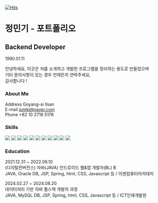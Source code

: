 [![Hits](https://hits.seeyoufarm.com/api/count/incr/badge.svg?url=https%3A%2F%2Fgithub.com%2Fmingkking%2Fmingkking&count_bg=%2379C83D&title_bg=%23555555&icon=&icon_color=%23E7E7E7&title=hits&edge_flat=false)](https://hits.seeyoufarm.com)

# 정민기 - 포트폴리오
## Backend Developer
1990.01.11

안녕하세요, 이곳은 저를 소개하고 개발한 프로그램을 정리하는 용도로 만들었으며 <br>
기타 문의사항이 있는 경우 언제든지 연락주세요, <br>
감사합니다 !

### About Me

Address Goyang-si Ilsan <br>
E-mail jumki@naver.com <br>
Phone +82 10 2716 5176 <br>

### Skills

<img src="https://img.shields.io/badge/Java-3700AB?style=flat-square&logo=Python&logoColor=white"/></a>
<img src="https://img.shields.io/badge/Oracle-006600?style=flat-square&logo=Python&logoColor=white"/></a>
<img src="https://img.shields.io/badge/MySQL-3700AB?style=flat-square&logo=Python&logoColor=white"/></a>
<img src="https://img.shields.io/badge/MyBatis-006600?style=flat-square&logo=Python&logoColor=white"/></a>
<img src="https://img.shields.io/badge/HTML-3700AB?style=flat-square&logo=Python&logoColor=white"/></a>
<img src="https://img.shields.io/badge/CSS-006600?style=flat-square&logo=Python&logoColor=white"/></a>
<img src="https://img.shields.io/badge/JavaScript-3700AB?style=flat-square&logo=Python&logoColor=white"/></a>
<img src="https://img.shields.io/badge/JQuery-006600?style=flat-square&logo=Python&logoColor=white"/></a>
<img src="https://img.shields.io/badge/AJAX-3700AB?style=flat-square&logo=Python&logoColor=white"/></a>
<img src="https://img.shields.io/badge/JSP-006600?style=flat-square&logo=Python&logoColor=white"/></a>
<img src="https://img.shields.io/badge/Spring-3700AB?style=flat-square&logo=Python&logoColor=white"/></a>

### Education
2021.12.31 ~ 2022.06.10 <br>
(디지털컨버전스) 자바(JAVA) 안드로이드 웹&앱 개발자(BL) B <br>
JAVA, Oracle DB, JSP, Spring, html, CSS, Javascript 등 / 이젠컴퓨터아카데미

2024.02.27 ~ 2024.08.20 <br>
데이터처리 기반 자바 풀스택 개발자 과정 <br>
JAVA, MySQL DB, JSP, Spring, html, CSS, Javascript 등 / ICT인재개발원

<!--
**mingkking/mingkking** is a ✨ _special_ ✨ repository because its `README.md` (this file) appears on your GitHub profile.

Here are some ideas to get you started:

- 🔭 I’m currently working on ...
- 🌱 I’m currently learning ...
- 👯 I’m looking to collaborate on ...
- 🤔 I’m looking for help with ...
- 💬 Ask me about ...
- 📫 How to reach me: ...
- 😄 Pronouns: ...
- ⚡ Fun fact: ...
-->
